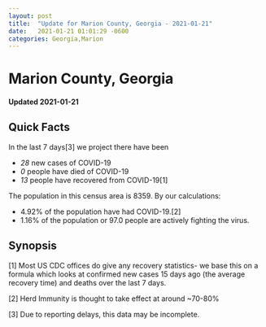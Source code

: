 ```yaml
---
layout: post
title:  "Update for Marion County, Georgia - 2021-01-21"
date:   2021-01-21 01:01:29 -0600
categories: Georgia,Marion
---
```


# Marion County, Georgia
#### Updated 2021-01-21

## Quick Facts

In the last 7 days[3] we project there have been
- *28* new cases of COVID-19
- *0* people have died of COVID-19
- *13* people have recovered from COVID-19[1]

The population in this census area is 8359. By our calculations:
- 4.92% of the population have had COVID-19.[2]
- 1.16% of the population or 97.0 people are actively fighting the virus.

## Synopsis




[1] Most US CDC offices do give any recovery statistics- we base this on a formula which looks at confirmed new cases
15 days ago (the average recovery time) and deaths over the last 7 days.

[2] Herd Immunity is thought to take effect at around ~70-80%

[3] Due to reporting delays, this data may be incomplete.
 
    